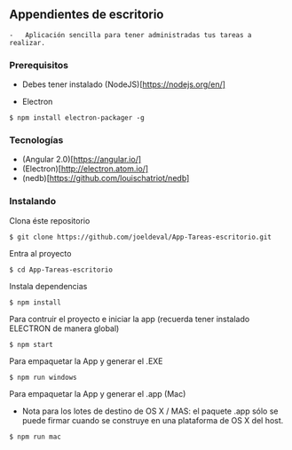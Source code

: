 ## Appendientes de escritorio

	-	Aplicación sencilla para tener administradas tus tareas a realizar.

### Prerequisitos

-	Debes tener instalado (NodeJS)[https://nodejs.org/en/]

-	Electron

```
$ npm install electron-packager -g
```

### Tecnologías

-	(Angular 2.0)[https://angular.io/]
-	(Electron)[http://electron.atom.io/]
-	(nedb)[https://github.com/louischatriot/nedb]

### Instalando

Clona éste repositorio

```
$ git clone https://github.com/joeldeval/App-Tareas-escritorio.git
```
Entra al proyecto

```
$ cd App-Tareas-escritorio
```

Instala dependencias

```
$ npm install
```

Para contruir el proyecto e iniciar la app (recuerda tener instalado ELECTRON de manera global)

```
$ npm start
```

Para empaquetar la App y generar el .EXE 

```
$ npm run windows
```

Para empaquetar la App y generar el .app (Mac)
* Nota para los lotes de destino de OS X / MAS: el paquete .app sólo se puede firmar cuando se construye en una plataforma de OS X del host.

```
$ npm run mac
```